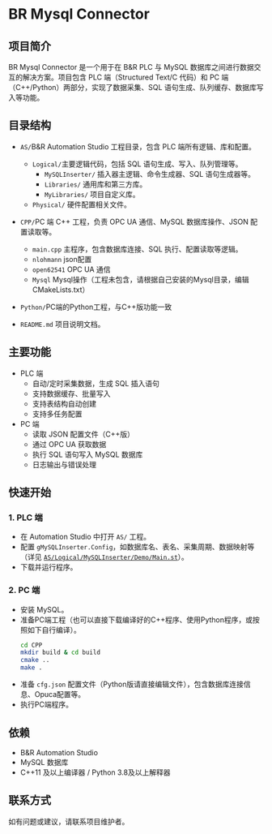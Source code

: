 # BR Mysql Connector

## 项目简介

BR Mysql Connector 是一个用于在 B&R PLC 与 MySQL 数据库之间进行数据交互的解决方案。项目包含 PLC 端（Structured Text/C 代码）和 PC 端（C++/Python）两部分，实现了数据采集、SQL 语句生成、队列缓存、数据库写入等功能。

## 目录结构

- `AS/`B&R Automation Studio 工程目录，包含 PLC 端所有逻辑、库和配置。

  - `Logical/`主要逻辑代码，包括 SQL 语句生成、写入、队列管理等。
    - `MySQLInserter/`
      插入器主逻辑、命令生成器、SQL 语句生成器等。
    - `Libraries/`
      通用库和第三方库。
    - `MyLibraries/`
      项目自定义库。
  - `Physical/`
    硬件配置相关文件。
- `CPP/`PC 端 C++ 工程，负责 OPC UA 通信、MySQL 数据库操作、JSON 配置读取等。

  - `main.cpp`
    主程序，包含数据库连接、SQL 执行、配置读取等逻辑。
  - `nlohmann`
    json配置
  - `open62541`
    OPC UA 通信
  - `Mysql`
    Mysql操作（工程未包含，请根据自己安装的Mysql目录，编辑CMakeLists.txt）
- `Python/`PC端的Python工程，与C++版功能一致
- `README.md`
  项目说明文档。

## 主要功能

- PLC 端
  - 自动/定时采集数据，生成 SQL 插入语句
  - 支持数据缓存、批量写入
  - 支持表结构自动创建
  - 支持多任务配置
- PC 端
  - 读取 JSON 配置文件（C++版）
  - 通过 OPC UA 获取数据
  - 执行 SQL 语句写入 MySQL 数据库
  - 日志输出与错误处理

## 快速开始

### 1. PLC 端

- 在 Automation Studio 中打开 `AS/` 工程。
- 配置 `gMySQLInserter.Config`，如数据库名、表名、采集周期、数据映射等（详见 [`AS/Logical/MySQLInserter/Demo/Main.st`](AS/Logical/MySQLInserter/Demo/Main.st)）。
- 下载并运行程序。

### 2. PC 端

- 安装 MySQL。
- 准备PC端工程（也可以直接下载编译好的C++程序、使用Python程序，或按照如下自行编译）。
  ```bash
  cd CPP 
  mkdir build & cd build
  cmake ..
  make .
  ```
- 准备 `cfg.json` 配置文件（Python版请直接编辑文件），包含数据库连接信息、Opuca配置等。
- 执行PC端程序。

## 依赖

- B&R Automation Studio
- MySQL 数据库
- C++11 及以上编译器 / Python 3.8及以上解释器

## 联系方式

如有问题或建议，请联系项目维护者。
